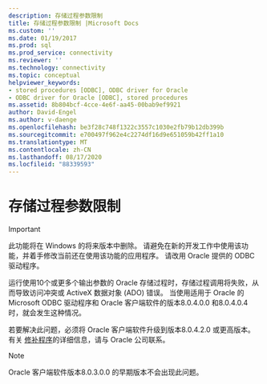 ```yaml
---
description: 存储过程参数限制
title: 存储过程参数限制 |Microsoft Docs
ms.custom: ''
ms.date: 01/19/2017
ms.prod: sql
ms.prod_service: connectivity
ms.reviewer: ''
ms.technology: connectivity
ms.topic: conceptual
helpviewer_keywords:
- stored procedures [ODBC], ODBC driver for Oracle
- ODBC driver for Oracle [ODBC], stored procedures
ms.assetid: 8b804bcf-4cce-4e6f-aa45-00bab9ef9921
author: David-Engel
ms.author: v-daenge
ms.openlocfilehash: be3f28c748f1322c3557c1030e2fb79b12db399b
ms.sourcegitcommit: e700497f962e4c2274df16d9e651059b42ff1a10
ms.translationtype: MT
ms.contentlocale: zh-CN
ms.lasthandoff: 08/17/2020
ms.locfileid: "88339593"
---
```

# <a name="stored-procedure-parameter-limitations"></a>存储过程参数限制
> [!IMPORTANT]  
>  此功能将在 Windows 的将来版本中删除。 请避免在新的开发工作中使用该功能，并着手修改当前还在使用该功能的应用程序。 请改用 Oracle 提供的 ODBC 驱动程序。  
  
 运行使用10个或更多个输出参数的 Oracle 存储过程时，存储过程调用将失败，从而导致访问冲突或 ActiveX 数据对象 (ADO) 错误。 当使用适用于 Oracle 的 Microsoft ODBC 驱动程序和 Oracle 客户端软件的版本8.0.4.0.0 和8.0.4.0.4 时，就会发生这种情况。  
  
 若要解决此问题，必须将 Oracle 客户端软件升级到版本8.0.4.2.0 或更高版本。 有关 [修补程序](../../odbc/microsoft/oracle-software-patches.md)的详细信息，请与 Oracle 公司联系。  
  
> [!NOTE]  
>  Oracle 客户端软件版本8.0.3.0.0 的早期版本不会出现此问题。
